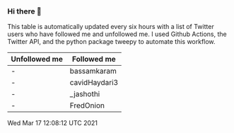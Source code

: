 ### Hi there 👋

This table is automatically updated every six hours with a list of Twitter users who have followed me and unfollowed me. I used Github Actions, the Twitter API, and the python package tweepy to automate this workflow.

| Unfollowed me |  Followed me |
| --- | --- |
|-|bassamkaram|
|-|cavidHaydari3|
|-|_jashothi|
|-|FredOnion|
Wed Mar 17 12:08:12 UTC 2021
